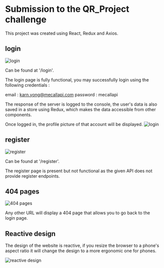 # Submission to the QR_Project challenge

This project was created using React, Redux and Axios.


## login
![login](https://i.imgur.com/FNCWEm3.png)

Can be found at '/login'.

The login page is fully functional, you may successfully login using the following credentials :

email :  karn.yong@mecallapi.com
password : mecallapi

The response of the server is logged to the console, the user's data is also saved in a store using Redux, which makes the data accessible from other components.

Once logged in, the profile picture of that account will be displayed.
![login](https://i.imgur.com/3RHAQ7I.png)

## register
![register](https://i.imgur.com/2Viea3A.png)

Can be found at '/register'.

The register page is present but not functional as the given API does not provide register endpoints.

## 404 pages
![404 pages](https://i.imgur.com/G67PV3Q.png)

Any other URL will display a 404 page that allows you to go back to the login page.

## Reactive design
The design of the website is reactive, if you resize the browser to a phone's aspect ratio it will change the design to a more ergonomic one for phones.

![reactive design](https://i.imgur.com/xc52sMg.png)